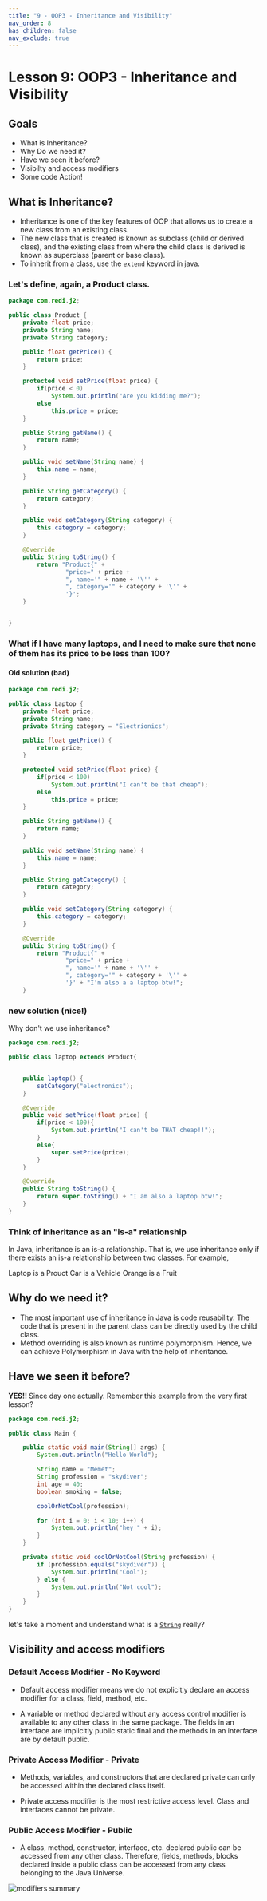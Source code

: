 ```yaml
---
title: "9 - OOP3 - Inheritance and Visibility"
nav_order: 8
has_children: false 
nav_exclude: true
---
```


# Lesson 9: OOP3 - Inheritance and Visibility

## Goals

- What is Inheritance?
- Why Do we need it?
- Have we seen it before?
- Visibilty and access modifiers
- Some code Action!


## What is Inheritance?

- Inheritance is one of the key features of OOP that allows us to create a new class from an existing class.
- The new class that is created is known as subclass (child or derived class), and the existing class from where the child class is derived is known as superclass (parent or base class).
- To inherit from a class, use the `extend` keyword in java.

### Let's define, again, a Product class.

```java
package com.redi.j2;

public class Product {
    private float price;
    private String name;
    private String category;

    public float getPrice() {
        return price;
    }

    protected void setPrice(float price) {
        if(price < 0)
            System.out.println("Are you kidding me?");
        else
            this.price = price;
    }

    public String getName() {
        return name;
    }

    public void setName(String name) {
        this.name = name;
    }

    public String getCategory() {
        return category;
    }

    public void setCategory(String category) {
        this.category = category;
    }

    @Override
    public String toString() {
        return "Product{" +
                "price=" + price +
                ", name='" + name + '\'' +
                ", category='" + category + '\'' +
                '}';
    }


}
```
### What if I have many laptops, and I need to make sure that none of them has its price to be less than 100? 
#### Old solution (bad)
```java
package com.redi.j2;

public class Laptop {
    private float price;
    private String name;
    private String category = "Electrionics";

    public float getPrice() {
        return price;
    }

    protected void setPrice(float price) {
        if(price < 100)
            System.out.println("I can't be that cheap");
        else
            this.price = price;
    }

    public String getName() {
        return name;
    }

    public void setName(String name) {
        this.name = name;
    }

    public String getCategory() {
        return category;
    }

    public void setCategory(String category) {
        this.category = category;
    }

    @Override
    public String toString() {
        return "Product{" +
                "price=" + price +
                ", name='" + name + '\'' +
                ", category='" + category + '\'' +
                '}' + "I'm also a a laptop btw!";
    }

```

### new solution (nice!)
Why don't we use inheritance?
```java
package com.redi.j2;

public class laptop extends Product{


    public laptop() {
        setCategory("electronics");
    }

    @Override
    public void setPrice(float price) {
        if(price < 100){
            System.out.println("I can't be THAT cheap!!");
        }
        else{
            super.setPrice(price);
        }
    }

    @Override
    public String toString() {
        return super.toString() + "I am also a laptop btw!";
    }
}
```

### Think of inheritance as an "is-a" relationship
In Java, inheritance is an is-a relationship. That is, we use inheritance only if there exists an is-a relationship between two classes. For example,

Laptop is a Prouct
Car is a Vehicle
Orange is a Fruit

## Why do we need it?
- The most important use of inheritance in Java is code reusability. The code that is present in the parent class can be directly used by the child class.
- Method overriding is also known as runtime polymorphism. Hence, we can achieve Polymorphism in Java with the help of inheritance.

## Have we seen it before?
**YES!!** Since day one actually. Remember this example from the very first lesson? 
```java
package com.redi.j2;

public class Main {

    public static void main(String[] args) {
        System.out.println("Hello World");

        String name = "Memet";
        String profession = "skydiver";
        int age = 40;
        boolean smoking = false;

        coolOrNotCool(profession);

        for (int i = 0; i < 10; i++) {
            System.out.println("hey " + i);
        }
    }

    private static void coolOrNotCool(String profession) {
        if (profession.equals("skydiver")) {
            System.out.println("Cool");
        } else {
            System.out.println("Not cool");
        }
    }
}
```
let's take a moment and understand what is a [`String`](https://docs.oracle.com/javase/7/docs/api/java/lang/String.html) really?

## Visibility and access modifiers

### Default Access Modifier - No Keyword
- Default access modifier means we do not explicitly declare an access modifier for a class, field, method, etc.

- A variable or method declared without any access control modifier is available to any other class in the same package. The fields in an interface are implicitly public static final and the methods in an interface are by default public.

### Private Access Modifier - Private

- Methods, variables, and constructors that are declared private can only be accessed within the declared class itself.

- Private access modifier is the most restrictive access level. Class and interfaces cannot be private.

### Public Access Modifier - Public
- A class, method, constructor, interface, etc. declared public can be accessed from any other class. Therefore, fields, methods, blocks declared inside a public class can be accessed from any class belonging to the Java Universe.



![modifiers summary](Screenshot%202021-10-13%20113506.png)

